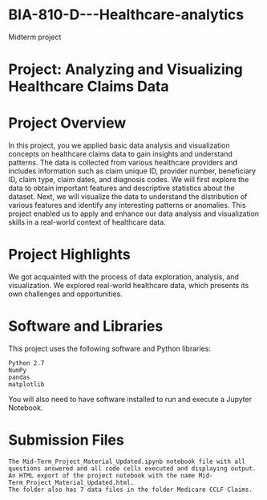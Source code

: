 # BIA-810-D---Healthcare-analytics
Midterm project


# Project: Analyzing and Visualizing Healthcare Claims Data
# Project Overview

In this project, you we applied basic data analysis and visualization concepts on healthcare claims data to gain insights and understand patterns. The data is collected from various healthcare providers and includes information such as claim unique ID, provider number, beneficiary ID, claim type, claim dates, and diagnosis codes.
We will first explore the data to obtain important features and descriptive statistics about the dataset. Next, we will visualize the data to understand the distribution of various features and identify any interesting patterns or anomalies.
This project enabled us to apply and enhance our data analysis and visualization skills in a real-world context of healthcare data.

# Project Highlights
We got acquainted with the process of data exploration, analysis, and visualization. We explored real-world healthcare data, which presents its own challenges and opportunities.

# Software and Libraries
This project uses the following software and Python libraries:

    Python 2.7
    NumPy
    pandas
    matplotlib

You will also need to have software installed to run and execute a Jupyter Notebook.

# Submission Files

    The Mid-Term_Project_Material_Updated.ipynb notebook file with all questions answered and all code cells executed and displaying output.
    An HTML export of the project notebook with the name Mid-Term_Project_Material_Updated.html.
    The folder also has 7 data files in the folder Medicare CCLF Claims.

